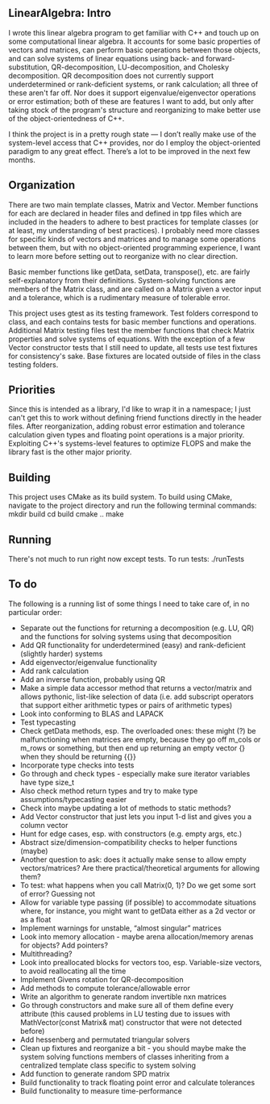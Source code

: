 ## LinearAlgebra: Intro

I wrote this linear algebra program to get familiar with C++ and touch up on some computational linear algebra. It accounts for some basic properties of vectors and matrices, can perform basic operations between those objects, and can solve systems of linear equations using back- and forward-substitution, QR-decomposition, LU-decomposition, and Cholesky decomposition. QR decomposition does not currently support underdetermined or rank-deficient systems, or rank calculation; all three of these aren't far off. Nor does it support eigenvalue/eigenvector operations or error estimation; both of these are features I want to add, but only after taking stock of the program's structure and reorganizing to make better use of the object-orientedness of C++.

I think the project is in a pretty rough state — I don’t really make use of the system-level access that C++ provides, nor do I employ the object-oriented paradigm to any great effect. There’s a lot to be improved in the next few months.

## Organization

There are two main template classes, Matrix and Vector. Member functions for each are declared in header files and defined in tpp files which are included in the headers to adhere to best practices for template classes (or at least, my understanding of best practices). I probably need more classes for specific kinds of vectors and matrices and to manage some operations between them, but with no object-oriented programming experience, I want to learn more before setting out to reorganize with no clear direction.

Basic member functions like getData, setData, transpose(), etc. are fairly self-explanatory from their definitions. System-solving functions are members of the Matrix class, and are called on a Matrix given a vector input and a tolerance, which is a rudimentary measure of tolerable error.

This project uses gtest as its testing framework. Test folders correspond to class, and each contains tests for basic member functions and operations. Additional Matrix testing files test the member functions that check Matrix properties and solve systems of equations. With the exception of a few Vector constructor tests that I still need to update, all tests use test fixtures for consistency's sake. Base fixtures are located outside of files in the class testing folders.

## Priorities

Since this is intended as a library, I'd like to wrap it in a namespace; I just can't get this to work without defining friend functions directly in the header files. After reorganization, adding robust error estimation and tolerance calculation given types and floating point operations is a major priority. Exploiting C++'s systems-level features to optimize FLOPS and make the library fast is the other major priority.

## Building
This project uses CMake as its build system. To build using CMake, navigate to the project directory and run the following terminal commands:
mkdir build
cd build
cmake ..
make

## Running
There's not much to run right now except tests. To run tests:
./runTests

## To do

The following is a running list of some things I need to take care of, in no particular order:

- Separate out the functions for returning a decomposition (e.g. LU, QR) and the functions for solving systems using that decomposition
- Add QR functionality for underdetermined (easy) and rank-deficient (slightly harder) systems
- Add eigenvector/eigenvalue functionality
- Add rank calculation
- Add an inverse function, probably using QR
- Make a simple data accessor method that returns a vector/matrix and allows pythonic, list-like selection of data (i.e. add subscript operators that support either arithmetic types or pairs of arithmetic types)
- Look into conforming to BLAS and LAPACK
- Test typecasting
- Check getData methods, esp. The overloaded ones: these might (?) be malfunctioning when matrices are empty, because they go off m_cols or m_rows or something, but then end up returning an empty vector {} when they should be returning {{}}
- Incorporate type checks into tests
- Go through and check types - especially make sure iterator variables have type size_t
- Also check method return types and try to make type assumptions/typecasting easier
- Check into maybe updating a lot of methods to static methods?
- Add Vector constructor that just lets you input 1-d list and gives you a column vector
- Hunt for edge cases, esp. with constructors (e.g. empty args, etc.)
- Abstract size/dimension-compatibility checks to helper functions (maybe)
- Another question to ask: does it actually make sense to allow empty vectors/matrices? Are there practical/theoretical arguments for allowing them?
- To test: what happens when you call Matrix(0, 1)? Do we get some sort of error? Guessing not
- Allow for variable type passing (if possible) to accommodate situations where, for instance, you might want to getData either as a 2d vector or as a float
- Implement warnings for unstable, “almost singular” matrices
- Look into memory allocation - maybe arena allocation/memory arenas for objects? Add pointers?
- Multithreading?
- Look into preallocated blocks for vectors too, esp. Variable-size vectors, to avoid reallocating all the time
- Implement Givens rotation for QR-decomposition
- Add methods to compute tolerance/allowable error
- Write an algorithm to generate random invertible nxn matrices
- Go through constructors and make sure all of them define every attribute (this caused problems in LU testing due to issues with MathVector(const Matrix& mat) constructor that were not detected before)
- Add hessenberg and permutated triangular solvers
- Clean up fixtures and reorganize a bit - you should maybe make the system solving functions members of classes inheriting from a centralized template class specific to system solving
- Add function to generate random SPD matrix
- Build functionality to track floating point error and calculate tolerances
- Build functionality to measure time-performance